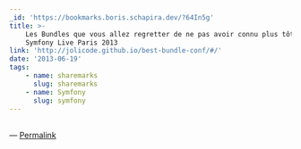 ```yaml
---
_id: 'https://bookmarks.boris.schapira.dev/?64In5g'
title: >-
    Les Bundles que vous allez regretter de ne pas avoir connu plus tôt -
    Symfony Live Paris 2013
link: 'http://jolicode.github.io/best-bundle-conf/#/'
date: '2013-06-19'
tags:
    - name: sharemarks
      slug: sharemarks
    - name: Symfony
      slug: symfony
---
```


<br>&#8212;
<a href="https://bookmarks.boris.schapira.dev/?64In5g" title="Permalink">Permalink</a>
